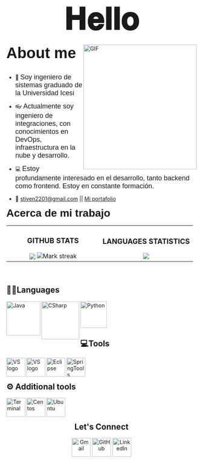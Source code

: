 <h1 align="center">
<span style='font-family: "Comic Sans MS", sans-serif; font-size: 80px;'>
  𝐇𝐞𝐥𝐥𝐨
  </span>
  </h1>


<a target="_blank">
  <img align="right" height="330" width="300" alt="GIF" src="https://media.giphy.com/media/M9gbBd9nbDrOTu1Mqx/giphy.gif">
</a>
<span style='font-family: "Comic Sans MS", sans-serif; font-size: 40px;'><strong>About me</strong></span>
<br></br>

- 💼 <span style='font-family: "Comic Sans MS", sans-serif; font-size: 18px;'>Soy ingeniero de sistemas graduado de la Universidad Icesi</span>

- 👓 <span style='font-family: "Comic Sans MS", sans-serif; font-size: 18px;'>Actualmente soy ingeniero de integraciones, con conocimientos en DevOps, infraestructura en la nube y desarrollo.</span>

- 💻 <span style='font-family: "Comic Sans MS", sans-serif; font-size: 18px;'>Estoy profundamente interesado en el desarrollo, tanto backend como frontend. Estoy en constante formación.</span>

- 📨 [stiven2201@gmail.com](mailto:stiven2201@gmail.com) || [Mi portafolio](https://stiven-arboleda.vercel.app/)


<span style='font-family: "Comic Sans MS", sans-serif; font-size: 28px;'><strong>Acerca de mi trabajo</strong></span>
<table border="0" align="center" >
<tr border="0">
<td width="50%" align="center" >

<h3> GITHUB STATS </h3>

  <img  align="center"  src="https://github-readme-stats.vercel.app/api?username=StivenArboleda&theme=cobalt&show_icons=true&count_private=true" />

  <img  title="🔥 Get streak stats for your profile at git.io/streak-stats" alt="Mark streak" src="https://github-readme-streak-stats.herokuapp.com/?user=StivenArboleda&theme=dark&hide_border=true" />

</td>
<td width="50%" align="center">
<h3> LANGUAGES STATISTICS </h3>
<img  align="center"  src="https://github-readme-stats.anuraghazra1.vercel.app/api/top-langs/?username=StivenArboleda&theme=dark&hide_border=true&no-bg=true&no-frame=true&langs_count=10"/>
  </td>
</tr>
</table>

<br/>
<h2> 👨‍💻Languages </h2>

<img align="left" height="90px" width="90px" alt="Java" src="https://cdn.worldvectorlogo.com/logos/java-4.svg">

<img align="left" height="100px" width="100px" alt="CSharp" src="https://upload.wikimedia.org/wikipedia/commons/4/4f/Csharp_Logo.png">

<img align="left" height="70px" width="70px" alt="Python" src="https://cdn.worldvectorlogo.com/logos/python-5.svg">

<br>
</br>
<br></br>

<h2> 💻Tools </h2>
 
<img align="left" height="50px" width="50px" alt="VS logo" src="https://www.vectorlogo.zone/logos/visualstudio_code/visualstudio_code-icon.svg">

<img align="left" height="50px" width="50px" alt="VS logo" src="https://cdn.worldvectorlogo.com/logos/visual-studio-2013.svg">

<img align="left" height="50px" width="50px" alt="Eclipse" src="https://cdn.worldvectorlogo.com/logos/eclipse-11.svg">

<img align="left" height="50px" width="50px" alt="SpringTools" src="https://www.vectorlogo.zone/logos/springio/springio-icon.svg">

<br>
</br>

<h2> ⚙️ Additional tools </h2>

<img align="left" height="50px" width="50px" alt="Terminal" src="https://cdn.worldvectorlogo.com/logos/terminal-1.svg">

<img align="left" height="50px" width="50px" alt="Centos" src="https://cdn.worldvectorlogo.com/logos/centos-1.svg">

<img align="left" height="50px" width="50px" alt="Ubuntu" src="https://cdn.worldvectorlogo.com/logos/ubuntu-2.svg">

<br>
</br>

<h2 style="text-align: center;">Let&apos;s Connect</h2>
  <p style="text-align: center;">
        <a href="mailto:stiven2201@gmail.com"><img align="center" height="50px" width="50px" src="https://cdn.worldvectorlogo.com/logos/gmail-icon.svg" alt="Gmail"/></a>
         <a href="https://github.com/StivenArboleda"><img align="center" height="50px" width="50px" src="https://cdn.worldvectorlogo.com/logos/github-icon-2.svg" alt="GitHub"/></a>
        <a href="https://www.linkedin.com/in/stivenar/"><img align="center" height="50px" width="50px" src="https://cdn.worldvectorlogo.com/logos/linkedin-icon-2.svg"             alt="LinkedIn"/></a>
   </p> 
